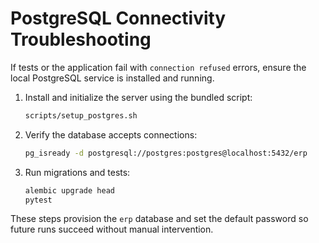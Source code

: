 # PostgreSQL Connectivity Troubleshooting

If tests or the application fail with `connection refused` errors, ensure the local
PostgreSQL service is installed and running.

1. Install and initialize the server using the bundled script:
   ```bash
   scripts/setup_postgres.sh
   ```
2. Verify the database accepts connections:
   ```bash
   pg_isready -d postgresql://postgres:postgres@localhost:5432/erp
   ```
3. Run migrations and tests:
   ```bash
   alembic upgrade head
   pytest
   ```

These steps provision the `erp` database and set the default password so future
runs succeed without manual intervention.
